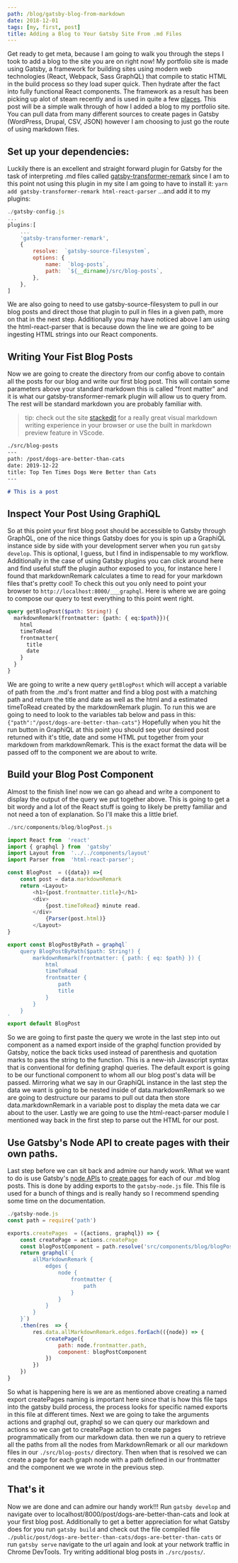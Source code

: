 ```yaml
---
path: /blog/gatsby-blog-from-markdown
date: 2018-12-01
tags: [my, first, post]
title: Adding a Blog to Your Gatsby Site From .md Files
---
```

Get ready to get meta, because I am going to walk you through the steps I took to add a blog to the site you are on right now!  My portfolio site is made using Gatsby, a framework for building sites using modern web technologies (React, Webpack, Sass GraphQL) that compile to static HTML in the build process so they load super quick.  Then hydrate after the fact into fully functional React components.  The framework as a result has been picking up alot of steam recently and is used in quite a few [places](https://www.gatsbyjs.org/showcase/).  This post will be a simple walk through of how I added a blog to my portfolio site.  You can pull data from many different sources to create pages in Gatsby (WordPress, Drupal, CSV, JSON) however I am choosing to just go the route of using markdown files.
## Set up your dependencies:
Luckily there is an excellent and straight forward plugin for Gatsby for the task of interpreting .md files called [gatsby-transformer-remark]([https://www.gatsbyjs.org/packages/gatsby-transformer-remark/](https://www.gatsbyjs.org/packages/gatsby-transformer-remark/)) since I am to this point not using this plugin in my site I am going to have to install it:
```yarn add gatsby-transformer-remark html-react-parser```
...and add it to my plugins:
```javascript
./gatsby-config.js
...
plugins:[
	...
	'gatsby-transformer-remark',
	{
		resolve:  `gatsby-source-filesystem`,
		options: {
			name:  `blog-posts`,
			path:  `${__dirname}/src/blog-posts`,
		},
	},
]
```
We are also going to need to use gatsby-source-filesystem to pull in our blog posts and direct those that plugin to pull in files in a given path, more on that in the next step.  Additionally you may have noticed above I am using the html-react-parser that is because down the line we are going to be ingesting HTML strings into our React components.
## Writing Your Fist Blog Posts
Now we are going to create the directory from our config above to contain all the posts for our blog and write our first blog post.  This will contain some parameters above your standard markdown this is called "front matter" and it is what our gatsby-transformer-remark plugin will allow us to query from.  The rest will be standard markdown you are probably familiar with.
>tip: check out the site [stackedit](https://stackedit.io/) for a really great visual markdown writing experience in your browser or use the built in markdown preview feature in VScode.
```md
./src/blog-posts
---
path: /post/dogs-are-better-than-cats
date: 2019-12-22
title: Top Ten Times Dogs Were Better than Cats
---

# This is a post

``` 
## Inspect Your Post Using GraphiQL
So at this point your first blog post should be accessible to Gatsby through GraphQL, one of the nice things Gatsby does for you is spin up a GraphiQL instance side by side with your development server when you run ``gatsby develop``.  This is optional, I guess, but I find in indispensable to my workflow.  Additionally in the case of using Gatsby plugins you can click around here and find useful stuff the plugin author exposed to you, for instance here I found that markdownRemark calculates a time to read for your markdown files that's pretty cool!  To check this out you only need to point your browser to ``http://localhost:8000/___graphql``.  Here is where we are going to compose our query to test everything to this point went right.
```graphQL
query getBlogPost($path: String!) {
  markdownRemark(frontmatter: {path: { eq:$path}}){
    html
    timeToRead
    frontmatter{
      title
      date
    }
  }
}
```
We are going to write a new query ``getBlogPost`` which will accept a variable of path from the .md's front matter and find a blog post with a matching path and return the title and date as well as the html and a estimated timeToRead created by the markdownRemark plugin.  To run this we are going to need to look to the variables tab below and pass in this:
``{"path":"/post/dogs-are-better-than-cats"}``
Hopefully when you hit the run button in GraphiQL at this point you should see your desired post returned with it's title, date and some HTML put together from your markdown from markdownRemark.  This is the exact format the data will be passed off to the component we are about to write.

## Build your Blog Post Component
Almost to the finish line! now we can go ahead and write a component to display the output of the query we put together above.  This is going to get a bit wordy and a lot of the React stuff is going to likely be pretty familiar and not need a ton of explanation.  So I'll make this a little brief.
```javascript
./src/components/blog/blogPost.js

import React from  'react'
import { graphql } from  'gatsby'
import Layout from  '../../components/layout'
import Parser from  'html-react-parser';

const BlogPost  = ({data}) =>{
	const post = data.markdownRemark
	return <Layout>
		<h1>{post.frontmatter.title}</h1>
		<div>
			{post.timeToRead} minute read.
		</div>
			{Parser(post.html)}
		</Layout>
}

export const BlogPostByPath = graphql`
	query BlogPostByPath($path: String!) {
		markdownRemark(frontmatter: { path: { eq: $path} }) {
			html
			timeToRead
			frontmatter {
				path
				title
			}
		}
	}
`
export default BlogPost
```
So we are going to first paste the query we wrote in the last step into out component as a named export inside of the graphql function provided by Gatsby, notice the back ticks used instead of parenthesis and quotation marks to pass the string to the function.  This is a new-ish Javascript syntax that is conventional for defining graphql queries.  The default export is going to be our functional component to whom all our blog post's data will be passed.  Mirroring what we say in our GraphiQL instance in the last step the data we want is going to be nested inside of data.markdownRemark so we are going to destructure our params to pull out data then store data.markdownRemark in a variable post to display the meta data we car about to the user.  Lastly we are going to use the html-react-parser module I mentioned way back in the first step to parse out the HTML for our post.

## Use Gatsby's Node API to create pages with their own paths.
Last step before we can  sit back and admire our handy work.  What we want to do is use Gatsby's  [node APIs](https://www.gatsbyjs.org/docs/node-apis/)  to [create pages](https://www.gatsbyjs.org/docs/node-apis/#createPages) for each of our .md blog posts.  This is done by adding exports to the ``gatsby-node.js`` file.  This file is used for a bunch of things and is really handy so I recommend spending some time on the documentation.
```Javascript
./gatsby-node.js
const path = require('path')

exports.createPages  = ({actions, graphql}) => {
	const createPage = actions.createPage
	const blogPostComponent = path.resolve('src/components/blog/blogPost.js');
	return graphql(`{
		allMarkdownRemark {
			edges {
				node {
					frontmatter {
						path
					}
				}
			}
		}
	}`)
	.then(res  => {
		res.data.allMarkdownRemark.edges.forEach(({node}) => {
			createPage({
				path: node.frontmatter.path,
				component: blogPostComponent
			})
		})
	})
}
```
So what is happening here is we are as mentioned above  creating a named export createPages naming is important here since that is how this file taps into the gatsby build process, the process looks for specific named exports in this file at different times.  Next we are going to take the arguments actions and graphql out, graphql so we can query our markdown and actions so we can get to createPage action to create pages programmatically from our markdown data.  then we run a query to retrieve all the paths from all the nodes from MarkdownRemark or all our markdown files in our ``./src/blog-posts/`` directory.  Then when that is resolved we can create a page for each graph node with a path defined in our frontmatter and the component we we wrote in the previous step.
## That's it
Now we are done and can admire our handy work!!!  Run ``gatsby develop`` and navigate over to localhost/8000/post/dogs-are-better-than-cats and look at your first blog post.  Additionally to get a better appreciation for what Gatsby does for you run ``gatsby build`` and check out the file compiled file ```./public/post/dogs-are-better-than-cats/dogs-are-better-than-cats``` or run ``gatsby serve`` navigate to the url again and look at your network traffic in Chrome DevTools.  Try writing additional blog posts in ``./src/posts/``.

